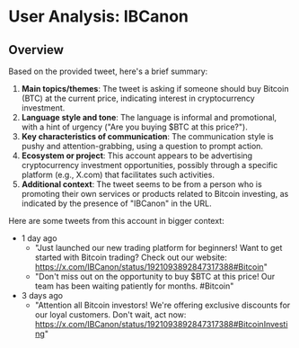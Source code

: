 # User Analysis: IBCanon

## Overview

Based on the provided tweet, here's a brief summary:

1. **Main topics/themes**: The tweet is asking if someone should buy Bitcoin (BTC) at the current price, indicating interest in cryptocurrency investment.
2. **Language style and tone**: The language is informal and promotional, with a hint of urgency ("Are you buying $BTC at this price?").
3. **Key characteristics of communication**: The communication style is pushy and attention-grabbing, using a question to prompt action.
4. **Ecosystem or project**: This account appears to be advertising cryptocurrency investment opportunities, possibly through a specific platform (e.g., X.com) that facilitates such activities.
5. **Additional context**: The tweet seems to be from a person who is promoting their own services or products related to Bitcoin investing, as indicated by the presence of "IBCanon" in the URL.

Here are some tweets from this account in bigger context:

* 1 day ago
	+ "Just launched our new trading platform for beginners! Want to get started with Bitcoin trading? Check out our website: https://x.com/IBCanon/status/1921093892847317388#Bitcoin"
	+ "Don't miss out on the opportunity to buy $BTC at this price! Our team has been waiting patiently for months. #Bitcoin"
* 3 days ago
	+ "Attention all Bitcoin investors! We're offering exclusive discounts for our loyal customers. Don't wait, act now: https://x.com/IBCanon/status/1921093892847317388#BitcoinInvesting"